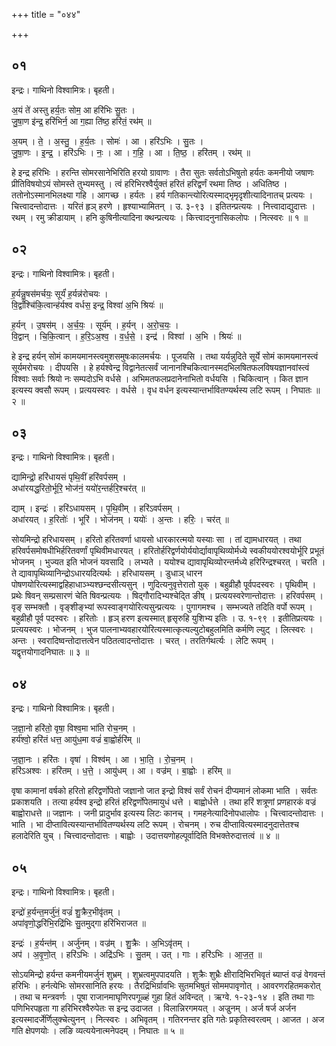 +++
title = "०४४"

+++


## ०१
इन्द्रः। गाथिनो विश्वामित्रः। बृहती।

अ॒यं ते॑ अस्तु हर्य॒तः सोम॒ आ हरि॑भिः सु॒तः ।  
जु॒षा॒ण इ॑न्द्र॒ हरि॑भिर्न॒ आ ग॒ह्या ति॑ष्ठ॒ हरि॑तं॒ रथ॑म् ॥

अ॒यम् । ते॒ । अ॒स्तु॒ । ह॒र्य॒तः । सोमः॑ । आ । हरि॑ऽभिः । सु॒तः ।  
जु॒षा॒णः । इ॒न्द्र॒ । हरि॑ऽभिः । नः॒ । आ । ग॒हि॒ । आ । ति॒ष्ठ॒ । हरि॑तम् । रथ॑म् ॥

हे इन्द्र हरिभिः । हरन्ति सोमरसानेभिरिति हरयो ग्रावाणः । तैरा सुतः सर्वतोऽभिषुतो हर्यतः कमनीयो जषाणः प्रीतिविषयोऽयं सोमस्ते तुभ्यमस्तु । त्वं हरिभिरश्वैर्युक्तं हरितं हरिद्वर्णं रथमा तिष्ठ । अधितिष्ठ । ततोनोऽस्मानभिलक्ष्या गहि । आगच्छ । हर्यतः । हर्य गतिकान्त्योरित्यस्माद्भृमृदृशीत्यादिनातच् प्रत्ययः । चित्त्वादन्तोदात्तः । यरितं हृञ् हरणे । हृश्याभ्यामितन् । उ. ३-९३ । इतितन्प्रत्ययः । नित्त्वादाद्युदात्तः । रथम् । रमु क्रीडायाम् । हनि कुषिनीत्यादिना क्थन्प्रत्ययः । कित्त्वादनुनासिकलोपः । नित्स्वरः ॥ १ ॥

## ०२
इन्द्रः। गाथिनो विश्वामित्रः। बृहती।

ह॒र्यन्नु॒षस॑मर्चयः॒ सूर्यं॑ ह॒र्यन्न॑रोचयः ।  
वि॒द्वाँश्चि॑कि॒त्वान्ह॑र्यश्व वर्धस॒ इन्द्र॒ विश्वा॑ अ॒भि श्रियः॑ ॥

ह॒र्यन् । उ॒षस॑म् । अ॒र्च॒यः॒ । सूर्य॑म् । ह॒र्यन् । अ॒रो॒च॒यः॒ ।  
वि॒द्वान् । चि॒कि॒त्वान् । ह॒रि॒ऽअ॒श्व॒ । व॒र्ध॒से॒ । इन्द्र॑ । विश्वा॑ । अ॒भि । श्रियः॑ ॥

हे इन्द्र हर्यन् सोमं कामयमानस्त्वमुशसमुषःकालमर्चयः । पूजयसि । तथा यर्यन्नुदिते सूर्ये सोमं कामयमानस्त्वं सूर्यमरोचयः । दीपयसि । हे हर्यश्वेन्द्र विद्वानेतत्सर्वं जानानश्चिकित्वानस्मदभिलषितफलविषयज्ञानवांस्त्वं विश्वाः सर्वाः श्रियो नः सम्पदोऽभि वर्धसे । अभिमतफलप्रदानेनाभितो वर्धयसि । चिकित्वान् । कित ज्ञान इत्यस्य क्वसौ रूपम् । प्रत्ययस्वरः । वर्धसे । वृध वर्धन इत्यस्यान्तर्भावितण्यर्थस्य लटि रूपम् । निघातः ॥ २ ॥

## ०३
इन्द्रः। गाथिनो विश्वामित्रः। बृहती।

द्यामिन्द्रो॒ हरि॑धायसं पृथि॒वीं हरि॑वर्पसम् ।  
अधा॑रयद्ध॒रितो॒र्भूरि॒ भोज॑नं॒ ययो॑र॒न्तर्हरि॒श्चर॑त् ॥

द्याम् । इन्द्रः॑ । हरि॑ऽधायसम् । पृ॒थि॒वीम् । हरि॑ऽवर्पसम् ।  
अधा॑रयत् । ह॒रितोः॑ । भूरि॑ । भोज॑नम् । ययोः॑ । अ॒न्तः । हरिः॒ । चर॑त् ॥

सोयमिन्द्रो हरिधायसम् । हरितो हरितवर्णा धायसो धारकारत्मयो यस्याः सा । तां द्यामधारयत् । तथा हरिवर्पसमोषधीभिर्हरितवर्णां पृथिवीमधारयत् । हरितोर्हरिद्वर्णयोर्ययोर्द्यावापृथिव्योर्मध्ये स्वकीययोरश्वयोर्भूरि प्रभूतं भोजनम् । भुज्यत इति भोजनं यवसादि । लभ्यते । ययोश्च द्यावापृथिव्योरन्तर्मध्ये हरिरिन्द्रश्चरत् । चरति । ते द्यावापृथिव्यानिन्द्रोऽधारयदित्यर्थः । हरिधायसम् । डुधाञ् धारन पोषणयोरित्यस्माद्वहिहाधाञ्भ्यश्छन्दसीत्यसुन् । णुदित्यनुवृत्तेरातो युक् । बहुव्रीहौ पूर्वपदस्वरः । पृथिवीम् । प्रथेः षिवन् सम्प्रसारणं चेति षिवन्प्रत्ययः । षिद्गौरादिभ्यश्चेद्ति ङीष् । प्रत्ययस्वरेणान्तोदात्तः । हरिवर्पसम् । वृङ् सम्भक्तौ । वृङ्शीङ्भ्यां रूपस्वाङ्गयोरित्यसुन्प्रत्ययः । पुगागमश्च । सम्भज्यते तदिति वर्पो रूपम् । बहुव्रीहौ पूर्व पदस्वरः । हरितोः । हृञ् हरण इत्यस्मात् हृसृरुहि युशिभ्य इतिः । उ. १-९९ । इतीतिप्रत्ययः । प्रत्ययस्वरः । भोजनम् । भुज पालनाभ्यवहारयोरित्यस्मात्कृत्यल्युटोबहुलमिति कर्मणि ल्युट् । लित्स्वरः । अन्तः । स्वरादिष्वन्तोदात्तत्वेन पठितत्वादन्तोदात्तः । चरत् । तरतिर्गथर्त्यः । लेटि रूपम् । यद्वृत्तयोगादनिघातः ॥ ३ ॥

## ०४
इन्द्रः। गाथिनो विश्वामित्रः। बृहती।

ज॒ज्ञा॒नो हरि॑तो॒ वृषा॒ विश्व॒मा भा॑ति रोच॒नम् ।  
हर्य॑श्वो॒ हरि॑तं धत्त॒ आयु॑ध॒मा वज्रं॑ बा॒ह्वोर्हरि॑म् ॥

ज॒ज्ञा॒नः । हरि॑तः । वृषा॑ । विश्व॑म् । आ । भा॒ति॒ । रो॒च॒नम् ।  
हरि॑ऽअश्वः । हरि॑तम् । ध॒त्ते॒ । आयु॑धम् । आ । वज्र॑म् । बा॒ह्वोः । हरि॑म् ॥

वृषा कामानां वर्षको हरितो हरिद्वर्णोपेतो जज्ञानो जात इन्द्रो विश्वं सर्वं रोचनं दीप्यमानं लोकमा भाति । सर्वतः प्रकाशयति । तत्या हर्यश्व इन्द्रो हरितं हरिद्वर्णोपेतमायुधं धत्ते । बाह्वोर्धत्ते । तथा हरिं शत्रूणां प्रणहारकं वज्रं बाह्वोराधत्ते ॥ जज्ञानः । जनी प्रादुर्भाव इत्यस्य लिटः कानच् । गमहनेत्यादिनोपधालोपः । चित्त्वादन्तोदात्तः । भाति । भा दीप्तावित्यस्यान्तर्भावितण्यर्थस्य लटि रूपम् । रोचनम् । रुच दीप्तावित्यस्मादनुदात्तेतश्च हलादेरिति युच् । चित्त्वादन्तोदात्तः । बाह्वोः । उदात्तयणोहल्पूर्वादिति विभक्तेरुदात्तत्वं ॥ ४ ॥

## ०५
इन्द्रः। गाथिनो विश्वामित्रः। बृहती।

इन्द्रो॑ ह॒र्यन्त॒मर्जु॑नं॒ वज्रं॑ शु॒क्रैर॒भीवृ॑तम् ।  
अपा॑वृणो॒द्धरि॑भि॒रद्रि॑भिः सु॒तमुद्गा हरि॑भिराजत ॥

इन्द्रः॑ । ह॒र्यन्त॑म् । अर्जु॑नम् । वज्र॑म् । शु॒क्रैः । अ॒भिऽवृ॑तम् ।  
अप॑ । अ॒वृ॒णो॒त् । हरि॑ऽभिः । अद्रि॑ऽभिः । सु॒तम् । उत् । गाः । हरि॑ऽभिः । आ॒ज॒त॒ ॥

सोऽयमिन्द्रो हर्यन्त कमनीयमर्जुनं शुभ्रम् । शुभ्रत्वमुपपादयति । शुक्रैः शुभ्रैः क्षीरादिभिरभिवृतं ब्याप्तं वज्रं वेगवन्तं हरिभिः । हर्नत्येभिः सोमरसानिति हरयः । तैरद्रिभिर्ग्रावभिः सुतमभिषुतं सोममपावृणोत् । आवरणरहितमकरोत् । तथा च मन्त्रवर्णः । पूषा राजानमाघृणिरपगूळ्हं गुहा हितं अविन्दत् । ऋग्वे. १-२३-१४ । इति तथा गाः पणिभिरपहृता गा हरिभिरश्वैरुपेतः स इन्द्र उदाजत । विलान्निरगमयत् । अज्रुनम् । अर्ज षर्ज अर्जन इत्यस्मादर्जेर्णिलुक्चेत्युनन् । नित्स्वरः । अभिवृतम् । गतिरनन्तर इति गतेः प्रकृतिस्वरत्वम् । आजत । अज गति क्षेपणयोः । लङि व्यत्ययेनात्मनेपदम् । निघातः ॥ ५ ॥